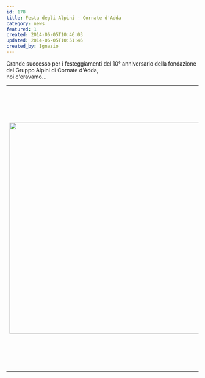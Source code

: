 ```yaml
---
id: 178
title: Festa degli Alpini - Cornate d'Adda
category: news
featured: 1
created: 2014-06-05T10:46:03
updated: 2014-06-05T10:51:46
created_by: Ignazio
---
```


<p>
 Grande successo per i festeggiamenti del 10° anniversario della fondazione del Gruppo Alpini di Cornate d'Adda,
 <br/>
 noi c'eravamo...
</p>
<table border="0" style="margin: 0;">
 <tbody>
  <tr>
   <td rowspan="2">
    <a href="images/stories/2014-Cornate-3.JPG" target="_blank">
     <img border="0" height="552" src="images/stories/2014-Cornate-3.JPG" style="float: left;"/>
    </a>
   </td>
   <td>
    <a href="images/stories/2014-Cornate-1.JPG" target="_blank">
     <img border="0" src="images/stories/2014-Cornate-1.JPG" style="float: left;" width="367"/>
    </a>
   </td>
  </tr>
  <tr>
   <td>
    <a href="images/stories/2014-Cornate-2.JPG" target="_blank">
     <img border="0" src="images/stories/2014-Cornate-2.JPG" style="float: left;" width="367"/>
    </a>
   </td>
  </tr>
 </tbody>
</table>
